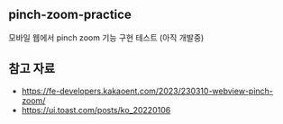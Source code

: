 ## pinch-zoom-practice

모바일 웹에서 pinch zoom 기능 구현 테스트 (아직 개발중)

## 참고 자료

- https://fe-developers.kakaoent.com/2023/230310-webview-pinch-zoom/
- https://ui.toast.com/posts/ko_20220106
